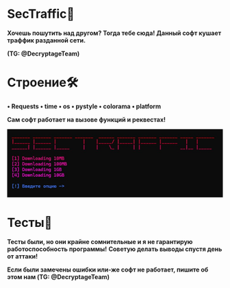 # SecTraffic🎈
**Хочешь пошутить над другом? Тогда тебе сюда! Данный софт кушает траффик разданной сети.** 

**(TG: @DecryptageTeam)**

# Строение🛠
  **• Requests
  • time
  • os
  • pystyle
  • colorama
  • platform**

**Сам софт работает на вызове функций и реквестах!**

![sectrafficM](https://github.com/WolframGit/SecTraffic/blob/main/assets/sectraffic.jpg)

# Тесты🎇
**Тесты были, но они крайне сомнительные и я не гарантирую работоспособность программы!**
**Советую делать выводы спустя день от аттаки!**

**Если были замечены ошибки или-же софт не работает, пишите об этом нам (TG: @DecryptageTeam)**
